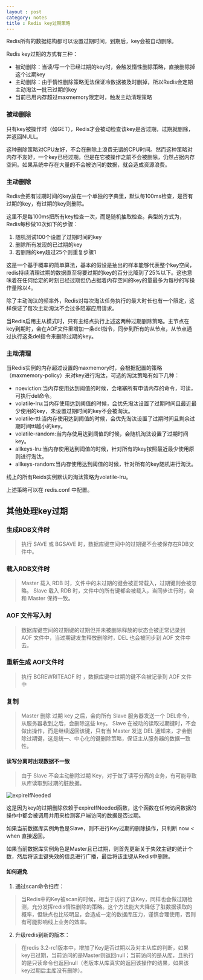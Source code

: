 ```yaml
---
layout : post
category: notes
title : Redis key过期策略
---
```

Redis所有的数据结构都可以设置过期时间，到期后，key会被自动删除。

Redis key过期的方式有三种：

- 被动删除：当读/写一个已经过期的key时，会触发惰性删除策略，直接删除掉这个过期key
- 主动删除：由于惰性删除策略无法保证冷数据被及时删掉，所以Redis会定期主动淘汰一批已过期的key
- 当前已用内存超过maxmemory限定时，触发主动清理策略

### 被动删除

只有key被操作时（如GET），Redis才会被动检查该key是否过期，过期就删除，并返回NULL。

这种删除策略对CPU友好，不会在删除上浪费无谓的CPU时间。然而这种策略对内存不友好，一个key已经过期，但是在它被操作之前不会被删除，仍然占据内存空间。如果系统中存在大量的不会被访问的数据，就会造成资源浪费。

### 主动删除

Redis会把有过期时间的key放在一个单独的字典里，默认每100ms检查，是否有过期的key，有过期的key则删除。

这里不是每100ms把所有key检查一次，而是随机抽取检查。典型的方式为，Redis每秒做10次如下的步骤：

1. 随机测试100个设置了过期时间的key
2. 删除所有发现的已过期的key
3. 若删除的key超过25个则重复步骤1

这是一个基于概率的简单算法，基本的假设是抽出的样本能够代表整个key空间，redis持续清理过期的数据直至将要过期的key的百分比降到了25%以下。这也意味着在任何给定的时刻已经过期但仍占据着内存空间的key的量最多为每秒的写操作量除以4。

除了主动淘汰的频率外，Redis对每次淘汰任务执行的最大时长也有一个限定，这样保证了每次主动淘汰不会过多阻塞应用请求。

当Redis启用主从模式时，只有主结点执行上述这两种过期删除策略。主节点在key到期时，会在AOF文件里增加一条del指令，同步到所有的从节点，从节点通过执行这条del指令来删除过期的key。

### 主动清理

当Redis实例的内存超过设置的maxmemory时，会根据配置的策略（maxmemory-policy）来对key进行淘汰，可选的淘汰策略有如下几种：

- noeviction:当内存使用达到阈值的时候，会堵塞所有申请内存的命令，可读，可执行del命令。
- volatile-lru:当内存使用达到阈值的时候，会优先淘汰设置了过期时间且最近最少使用的key，未设置过期时间的key不会被淘汰。
- volatile-ttl:当内存使用达到阈值的时候，会优先淘汰设置了过期时间且剩余过期时间ttl越小的key。
- volatile-random:当内存使用达到阈值的时候，会随机淘汰设置了过期时间key。
- allkeys-lru:当内存使用达到阈值的时候，针对所有的key按照最近最少使用原则进行淘汰。
- allkeys-random:当内存使用达到阈值的时候，针对所有的key随机进行淘汰。

线上的所有Reids实例默认的淘汰策略为volatile-lru。

上述策略可以在 redis.conf 中配置。

## 其他处理key过期

### 生成RDB文件时

> 执行 SAVE 或 BGSAVE 时，数据库键空间中的过期键不会被保存在RDB文件中。

### 载入RDB文件时

> Master 载入 RDB 时，文件中的未过期的键会被正常载入，过期键则会被忽略。
> Slave 载入 RDB 时，文件中的所有键都会被载入，当同步进行时，会和 Master 保持一致。

### AOF 文件写入时

> 数据库键空间的过期键的过期但并未被删除释放的状态会被正常记录到 AOF 文件中，当过期键发生释放删除时，DEL 也会被同步到 AOF 文件中去。

### 重新生成 AOF文件时

> 执行 BGREWRITEAOF 时 ，数据库键中过期的键不会被记录到 AOF 文件中

### 复制

> Master 删除 过期 key 之后，会向所有 Slave 服务器发送一个 DEL命令，从服务器收到之后，会删除这些 key。
> Slave 在被动的读取过期键时，不会做出操作，而是继续返回该键，只有当 Master 发送 DEL 通知来，才会删除过期键，这是统一、中心化的键删除策略，保证主从服务器的数据一致性。

#### 读写分离时出现数据不一致

> 由于 Slave 不会主动删除过期 Key，对于做了读写分离的业务，有可能导致从库读取到过期的脏数据。

![expireIfNeeded](https://lh6.googleusercontent.com/-fRkMstLYlY8/UoNRXu4nxQI/AAAAAAAABOU/Lp-uP48AdKQ/w595-h276-no/1334812160_1655.jpg)

这是因为key的过期删除依赖于expireIfNeeded函数，这个函数在任何访问数据的操作中都会被调用并用来检测客户端访问的数据是否过期。

如果当前数据库实例角色是Slave，则不进行Key过期的删除操作，只判断 now < when 直接返回。

如果当前数据库实例角色是Master且已过期，则首先更新关于失效主键的统计个数，然后将该主键失效的信息进行广播，最后将该主键从Redis中删除。

#### 如何避免

1. 通过scan命令扫库：
> 当Redis中的Key被scan的时候，相当于访问了该Key，同样也会做过期检测，充分发挥redis惰性删除的策略。这个方法能大大降低了脏数据读取的概率，但缺点也比较明显，会造成一定的数据库压力，谨慎合理使用，否则有可能影响线上业务的效率。

2. 升级redis到新的版本：
> 在redis 3.2-rc1版本中，增加了Key是否过期以及对主从库的判断，如果key已过期，当前访问的是Master则返回null；当前访问的是从库，且执行的是只读命令也返回null（老版本从库真实的返回该操作的结果，如果该key过期后主库没有删除）。

